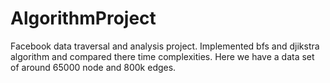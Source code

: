 # AlgorithmProject
Facebook data traversal and analysis project. 
Implemented bfs and djikstra algorithm and compared there time complexities. 
Here we have a data set of around 65000 node and 800k edges.
